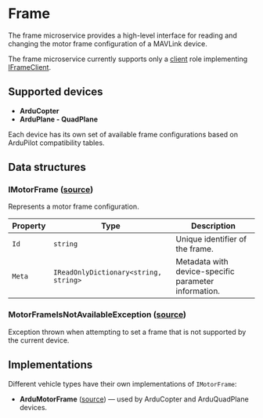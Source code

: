 # Frame

The frame microservice provides a high-level interface for reading and changing the motor frame configuration of a MAVLink device.

The frame microservice currently supports only a [client](FrameClient.md) role implementing [IFrameClient](FrameClient.md#iframeclient-source).

## Supported devices

- **ArduCopter**
- **ArduPlane - QuadPlane**

Each device has its own set of available frame configurations based on ArduPilot compatibility tables.

## Data structures

### IMotorFrame ([source](https://github.com/asv-soft/asv-mavlink/blob/main/src/Asv.Mavlink/Microservices/Frame/Client/IMotorFrame.cs))

Represents a motor frame configuration.

| Property | Type                                    | Description                                          |
|----------|-----------------------------------------|------------------------------------------------------|
| `Id`     | `string`                                | Unique identifier of the frame.                      |
| `Meta`   | `IReadOnlyDictionary<string, string>`   | Metadata with device-specific parameter information. |

### MotorFrameIsNotAvailableException ([source](https://github.com/asv-soft/asv-mavlink/blob/main/src/Asv.Mavlink/Microservices/Frame/Client/MotorFrameIsNotAvailableException.cs))

Exception thrown when attempting to set a frame that is not supported by the current device.

## Implementations

Different vehicle types have their own implementations of `IMotorFrame`:

- **ArduMotorFrame** ([source](https://github.com/asv-soft/asv-mavlink/blob/main/src/Asv.Mavlink/Devices/Client/Vehicles/Ardu/ArduMotorFrame.cs)) — used by ArduCopter and ArduQuadPlane devices.